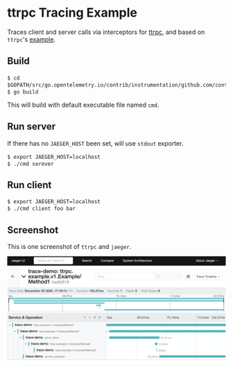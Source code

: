 # ttrpc Tracing Example

Traces client and server calls via interceptors for [ttrpc](https://github.com/containerd/ttrpc), and based on `ttrpc`'s [example](https://github.com/containerd/ttrpc/tree/master/example).

## Build

```
$ cd $GOPATH/src/go.opentelemetry.io/contrib/instrumentation/github.com/containerd/ttrpc/otelttrpc/example/cmd
$ go build
```

This will build with default executable file named `cmd`.

## Run server

If there has no `JAEGER_HOST` been set, will use `stdout` exporter.

```
$ export JAEGER_HOST=localhost
$ ./cmd serever
```

## Run client

```
$ export JAEGER_HOST=localhost
$ ./cmd client foo bar
```

## Screenshot

This is one screenshot of `ttrpc` and `jaeger`.

![Screenshot of ttrpc and jaeger](ttrpc-jaeger.png)
